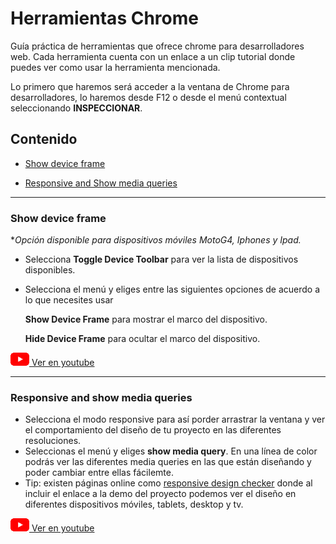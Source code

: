 # Herramientas Chrome 


Guía práctica de herramientas que ofrece chrome para desarrolladores web. Cada herramienta cuenta con un enlace a un clip tutorial donde puedes ver como usar la herramienta mencionada.

Lo primero que haremos será acceder a la ventana de Chrome para desarrolladores, lo haremos desde F12 o desde el menú contextual seleccionando **INSPECCIONAR**.  


## Contenido

 - [Show device frame](#show-device-frame)

 - [Responsive and Show media queries](#responsive-and-show-media-queries)  
 

---

### Show device frame  


\**Opción disponible para dispositivos móviles MotoG4, Iphones y Ipad.*  
  
 
- Selecciona **Toggle Device Toolbar** para ver la lista de dispositivos disponibles.

- Selecciona el menú y eliges entre las siguientes opciones de acuerdo a lo que necesites usar 

   **Show Device Frame** para mostrar el marco del dispositivo.

   **Hide Device Frame** para ocultar el marco del dispositivo. 

 [![youtube logo](youtube_logo_30.png) Ver en youtube ](https://youtu.be/VOIM00tvl3U) 

---

### Responsive and show media queries 


- Selecciona el modo responsive para así porder arrastrar la ventana y ver el comportamiento del diseño de tu proyecto en las diferentes resoluciones.
- Seleccionas el menú y eliges **show media query**. En una línea de color podrás ver las diferentes media queries en las que están diseñando y poder cambiar entre ellas fácilemte.
- Tip: existen páginas online como [responsive design checker](https://responsivedesignchecker.com/) donde al incluir el enlace a la demo del proyecto podemos ver el diseño en diferentes dispositivos móviles, tablets, desktop y tv.

 [![youtube logo](youtube_logo_30.png) Ver en youtube ](https://youtu.be/1iy5BKWHvAk) 
